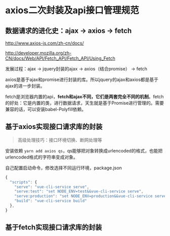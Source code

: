 # axios二次封装及api接口管理规范
## 数据请求的进化史：ajax -> axios -> fetch
http://www.axios-js.com/zh-cn/docs/

http://developer.mozilla.org/zh-CN/docs/Web/API/Fetch_API/Fetch_API/Using_Fetch

发展过程：ajax -> jquery封装的ajax -> axios（结合promise） -> fetch

axios是基于ajax和promise进行封装的库。所以jquery的ajax和axios都是基于ajax的进一步封装。

fetch是浏览器内置的api，**fetch和ajax不同，它们是两套完全不同的机制**。fetch的好处：它是内置的类，进行数据请求，天生就是基于Promise进行管理的。需要兼容的话，可以安装babel-Polyfill依赖。

## 基于axios实现接口请求库的封装
> 高级处理技巧：接口环境切换、断网处理等

安装依赖 `yarn add axios qs`，qs能够把对象转换成urlencoded的格式，也能把urlencoded格式的字符串变成对象。

自己配置启动命令，修改选择不同运行环境，package.json
```js
{
  "scripts": {
    "serve": "vue-cli-service serve",
    "serve:test": "set NODE_ENV=test&&vue-cli-service serve",
    "serve:production": "set NODE_ENV=production&&vue-cli-service serve",
    "build": "vue-cli-service build"
  },
}
```
## 基于fetch实现接口请求库的封装